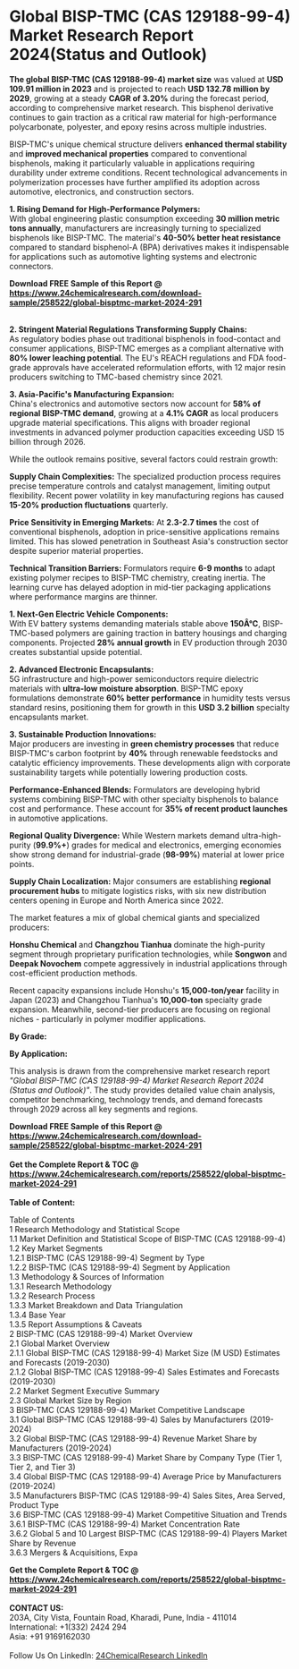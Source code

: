 <h1>Global BISP-TMC (CAS 129188-99-4) Market Research Report 2024(Status and Outlook)</h1><p><strong>The global BISP-TMC (CAS 129188-99-4) market size</strong> was valued at <strong>USD 109.91 million in 2023</strong> and is projected to reach <strong>USD 132.78 million by 2029</strong>, growing at a steady <strong>CAGR of 3.20%</strong> during the forecast period, according to comprehensive market research. This bisphenol derivative continues to gain traction as a critical raw material for high-performance polycarbonate, polyester, and epoxy resins across multiple industries.</p><p>BISP-TMC's unique chemical structure delivers <strong>enhanced thermal stability</strong> and <strong>improved mechanical properties</strong> compared to conventional bisphenols, making it particularly valuable in applications requiring durability under extreme conditions. Recent technological advancements in polymerization processes have further amplified its adoption across automotive, electronics, and construction sectors.</p><p><strong>1. Rising Demand for High-Performance Polymers:</strong><br>
With global engineering plastic consumption exceeding <strong>30 million metric tons annually</strong>, manufacturers are increasingly turning to specialized bisphenols like BISP-TMC. The material's <strong>40-50% better heat resistance</strong> compared to standard bisphenol-A (BPA) derivatives makes it indispensable for applications such as automotive lighting systems and electronic connectors.</p><div><b>Download FREE Sample of this Report @ 
            <a href="https://www.24chemicalresearch.com/download-sample/258522/global-bisptmc-market-2024-291">
            https://www.24chemicalresearch.com/download-sample/258522/global-bisptmc-market-2024-291</a></b></div><br><p><strong>2. Stringent Material Regulations Transforming Supply Chains:</strong><br>
As regulatory bodies phase out traditional bisphenols in food-contact and consumer applications, BISP-TMC emerges as a compliant alternative with <strong>80% lower leaching potential</strong>. The EU's REACH regulations and FDA food-grade approvals have accelerated reformulation efforts, with 12 major resin producers switching to TMC-based chemistry since 2021.</p><p><strong>3. Asia-Pacific's Manufacturing Expansion:</strong><br>
China's electronics and automotive sectors now account for <strong>58% of regional BISP-TMC demand</strong>, growing at a <strong>4.1% CAGR</strong> as local producers upgrade material specifications. This aligns with broader regional investments in advanced polymer production capacities exceeding USD 15 billion through 2026.</p><p>While the outlook remains positive, several factors could restrain growth:</p><p><strong>Supply Chain Complexities:</strong> The specialized production process requires precise temperature controls and catalyst management, limiting output flexibility. Recent power volatility in key manufacturing regions has caused <strong>15-20% production fluctuations</strong> quarterly.</p><p><strong>Price Sensitivity in Emerging Markets:</strong> At <strong>2.3-2.7 times</strong> the cost of conventional bisphenols, adoption in price-sensitive applications remains limited. This has slowed penetration in Southeast Asia's construction sector despite superior material properties.</p><p><strong>Technical Transition Barriers:</strong> Formulators require <strong>6-9 months</strong> to adapt existing polymer recipes to BISP-TMC chemistry, creating inertia. The learning curve has delayed adoption in mid-tier packaging applications where performance margins are thinner.</p><p><strong>1. Next-Gen Electric Vehicle Components:</strong><br>
With EV battery systems demanding materials stable above <strong>150Â°C</strong>, BISP-TMC-based polymers are gaining traction in battery housings and charging components. Projected <strong>28% annual growth</strong> in EV production through 2030 creates substantial upside potential.</p><p><strong>2. Advanced Electronic Encapsulants:</strong><br>
5G infrastructure and high-power semiconductors require dielectric materials with <strong>ultra-low moisture absorption</strong>. BISP-TMC epoxy formulations demonstrate <strong>60% better performance</strong> in humidity tests versus standard resins, positioning them for growth in this <strong>USD 3.2 billion</strong> specialty encapsulants market.</p><p><strong>3. Sustainable Production Innovations:</strong><br>
Major producers are investing in <strong>green chemistry processes</strong> that reduce BISP-TMC's carbon footprint by <strong>40%</strong> through renewable feedstocks and catalytic efficiency improvements. These developments align with corporate sustainability targets while potentially lowering production costs.</p><p><strong>Performance-Enhanced Blends:</strong> Formulators are developing hybrid systems combining BISP-TMC with other specialty bisphenols to balance cost and performance. These account for <strong>35% of recent product launches</strong> in automotive applications.</p><p><strong>Regional Quality Divergence:</strong> While Western markets demand ultra-high-purity (<strong>99.9%+</strong>) grades for medical and electronics, emerging economies show strong demand for industrial-grade (<strong>98-99%</strong>) material at lower price points.</p><p><strong>Supply Chain Localization:</strong> Major consumers are establishing <strong>regional procurement hubs</strong> to mitigate logistics risks, with six new distribution centers opening in Europe and North America since 2022.</p><p>The market features a mix of global chemical giants and specialized producers:</p><p><strong>Honshu Chemical</strong> and <strong>Changzhou Tianhua</strong> dominate the high-purity segment through proprietary purification technologies, while <strong>Songwon</strong> and <strong>Deepak Novochem</strong> compete aggressively in industrial applications through cost-efficient production methods.</p><p>Recent capacity expansions include Honshu's <strong>15,000-ton/year</strong> facility in Japan (2023) and Changzhou Tianhua's <strong>10,000-ton</strong> specialty grade expansion. Meanwhile, second-tier producers are focusing on regional niches - particularly in polymer modifier applications.</p><p><strong>By Grade:</strong></p><p><strong>By Application:</strong></p><p>This analysis is drawn from the comprehensive market research report <em>"Global BISP-TMC (CAS 129188-99-4) Market Research Report 2024 (Status and Outlook)"</em>. The study provides detailed value chain analysis, competitor benchmarking, technology trends, and demand forecasts through 2029 across all key segments and regions.</p><div><b>Download FREE Sample of this Report @ 
            <a href="https://www.24chemicalresearch.com/download-sample/258522/global-bisptmc-market-2024-291">
            https://www.24chemicalresearch.com/download-sample/258522/global-bisptmc-market-2024-291</a></b></div><br><div><b>Get the Complete Report & TOC @ 
            <a href="https://www.24chemicalresearch.com/reports/258522/global-bisptmc-market-2024-291">
            https://www.24chemicalresearch.com/reports/258522/global-bisptmc-market-2024-291</a></b></div><br>
            <b>Table of Content:</b><p>Table of Contents<br />
1 Research Methodology and Statistical Scope<br />
1.1 Market Definition and Statistical Scope of BISP-TMC (CAS 129188-99-4)<br />
1.2 Key Market Segments<br />
1.2.1 BISP-TMC (CAS 129188-99-4) Segment by Type<br />
1.2.2 BISP-TMC (CAS 129188-99-4) Segment by Application<br />
1.3 Methodology & Sources of Information<br />
1.3.1 Research Methodology<br />
1.3.2 Research Process<br />
1.3.3 Market Breakdown and Data Triangulation<br />
1.3.4 Base Year<br />
1.3.5 Report Assumptions & Caveats<br />
2 BISP-TMC (CAS 129188-99-4) Market Overview<br />
2.1 Global Market Overview<br />
2.1.1 Global BISP-TMC (CAS 129188-99-4) Market Size (M USD) Estimates and Forecasts (2019-2030)<br />
2.1.2 Global BISP-TMC (CAS 129188-99-4) Sales Estimates and Forecasts (2019-2030)<br />
2.2 Market Segment Executive Summary<br />
2.3 Global Market Size by Region<br />
3 BISP-TMC (CAS 129188-99-4) Market Competitive Landscape<br />
3.1 Global BISP-TMC (CAS 129188-99-4) Sales by Manufacturers (2019-2024)<br />
3.2 Global BISP-TMC (CAS 129188-99-4) Revenue Market Share by Manufacturers (2019-2024)<br />
3.3 BISP-TMC (CAS 129188-99-4) Market Share by Company Type (Tier 1, Tier 2, and Tier 3)<br />
3.4 Global BISP-TMC (CAS 129188-99-4) Average Price by Manufacturers (2019-2024)<br />
3.5 Manufacturers BISP-TMC (CAS 129188-99-4) Sales Sites, Area Served, Product Type<br />
3.6 BISP-TMC (CAS 129188-99-4) Market Competitive Situation and Trends<br />
3.6.1 BISP-TMC (CAS 129188-99-4) Market Concentration Rate<br />
3.6.2 Global 5 and 10 Largest BISP-TMC (CAS 129188-99-4) Players Market Share by Revenue<br />
3.6.3 Mergers & Acquisitions, Expa</p><div><b>Get the Complete Report & TOC @ 
            <a href="https://www.24chemicalresearch.com/reports/258522/global-bisptmc-market-2024-291">
            https://www.24chemicalresearch.com/reports/258522/global-bisptmc-market-2024-291</a></b></div><br><b>CONTACT US:</b><br>
            203A, City Vista, Fountain Road, Kharadi, Pune, India - 411014<br>
            International: +1(332) 2424 294<br>
            Asia: +91 9169162030 <br><br>
            Follow Us On LinkedIn: <a href="https://www.linkedin.com/company/24chemicalresearch/">24ChemicalResearch LinkedIn</a>